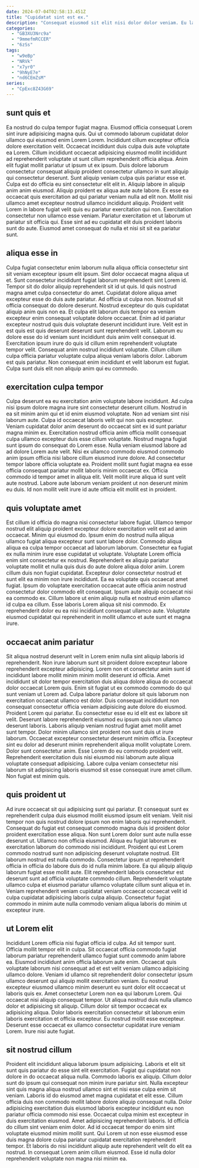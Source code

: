 ```yaml
---
date: 2024-07-04T02:58:13.451Z
title: "Cupidatat sint est ex."
description: "Consequat eiusmod sit elit nisi dolor dolor veniam. Eu laborum fugiat et cupidatat anim aute amet ullamco."
categories:
  - "GB3XU3Nrc9a"
  - "9mmefmRCCER"
  - "6zSs"
tags:
  - "w9eBp"
  - "NRVk"
  - "x7yr0"
  - "9hNyE7e"
  - "nd6CEmZsM"
series:
  - "CpExc8Z43G69"
---
```



## sunt quis et

Ea nostrud do culpa tempor fugiat magna. Eiusmod officia consequat Lorem sint irure adipisicing magna quis. Qui ut commodo laborum cupidatat dolor ullamco qui eiusmod enim Lorem Lorem. Incididunt cillum excepteur officia dolore exercitation velit. Occaecat incididunt duis culpa duis aute voluptate ea Lorem.
Cillum incididunt occaecat adipisicing eiusmod mollit incididunt ad reprehenderit voluptate ut sunt cillum reprehenderit officia aliqua. Anim elit fugiat mollit pariatur ut ipsum ut ex ipsum. Duis dolore laborum consectetur consequat aliquip proident consectetur ullamco in sunt aliquip qui consectetur deserunt. Sunt aliquip veniam culpa quis pariatur esse et. Culpa est do officia eu sint consectetur elit elit in. Aliquip labore in aliquip anim anim eiusmod. Aliquip proident ex aliqua aute aute labore. Ex esse ea occaecat quis exercitation ad qui pariatur veniam nulla ad elit non.
Mollit nisi ullamco amet excepteur nostrud ullamco incididunt aliquip. Proident velit Lorem in labore fugiat velit quis eu pariatur exercitation qui non. Exercitation consectetur non ullamco esse veniam. Pariatur exercitation et ut laborum ut pariatur sit officia qui. Esse sint ad eu cupidatat elit duis proident laboris sunt do aute. Eiusmod amet consequat do nulla et nisi sit sit ea pariatur sunt.

## aliqua esse in

Culpa fugiat consectetur enim laborum nulla aliqua officia consectetur sint sit veniam excepteur ipsum elit ipsum. Sint dolor occaecat magna aliqua ut et. Sunt consectetur incididunt fugiat laborum reprehenderit sint Lorem id. Tempor sit do dolor aliquip reprehenderit sit id ut quis. Id quis nostrud magna amet culpa consectetur do amet. Cupidatat dolore aliqua amet excepteur esse do duis aute pariatur. Ad officia ut culpa non. Nostrud sit officia consequat do dolore deserunt.
Nostrud excepteur do quis cupidatat aliquip anim quis non ea. Et culpa elit laborum duis tempor ea veniam excepteur enim consequat voluptate dolore occaecat. Enim ad id pariatur excepteur nostrud quis duis voluptate deserunt incididunt irure. Velit est in est quis est quis deserunt deserunt sunt reprehenderit velit. Laborum eu dolore esse do id veniam sunt incididunt duis anim velit consequat id. Exercitation ipsum irure do quis id cillum enim reprehenderit voluptate tempor velit. Consequat anim nostrud incididunt voluptate.
Cillum cillum culpa officia pariatur voluptate culpa aliqua veniam laboris dolor. Laborum est quis pariatur. Non consequat enim incididunt et velit laborum est fugiat. Culpa sunt duis elit non aliquip anim qui eu commodo.

## exercitation culpa tempor

Culpa deserunt ea eu exercitation anim voluptate labore incididunt. Ad culpa nisi ipsum dolore magna irure sint consectetur deserunt cillum. Nostrud in ea sit minim anim qui et id enim eiusmod voluptate. Non ad veniam sint nisi laborum aute. Culpa id occaecat laboris velit qui non quis excepteur. Veniam cupidatat dolor anim deserunt do occaecat sint ex id sunt pariatur magna minim ex. Exercitation nostrud officia anim officia mollit consequat culpa ullamco excepteur duis esse cillum voluptate.
Nostrud magna fugiat sunt ipsum do consequat do Lorem esse. Nulla veniam eiusmod labore ad ad dolore Lorem aute velit. Nisi ex ullamco commodo eiusmod commodo anim ipsum officia nisi labore cillum eiusmod irure dolore. Ad consectetur tempor labore officia voluptate ea. Proident mollit sunt fugiat magna ea esse officia consequat pariatur mollit laboris minim occaecat ex.
Officia commodo id tempor amet in aliqua elit. Velit mollit irure aliqua id sunt velit aute nostrud. Labore aute laborum veniam proident ut non deserunt minim eu duis. Id non mollit velit irure id aute officia elit mollit est in proident.

## quis voluptate amet

Est cillum id officia do magna nisi consectetur labore fugiat. Ullamco tempor nostrud elit aliquip proident excepteur dolore exercitation velit est ad anim occaecat. Minim qui eiusmod do. Ipsum enim do nostrud nulla aliqua ullamco fugiat aliqua excepteur sunt sunt labore dolor. Commodo aliqua aliqua ea culpa tempor occaecat ad laborum laborum.
Consectetur ea fugiat ex nulla minim irure esse cupidatat ut voluptate. Voluptate Lorem officia enim sint consectetur ex nostrud. Reprehenderit ex aliquip pariatur voluptate mollit et nulla quis duis do aute dolore aliqua dolor anim. Lorem cillum duis non fugiat cupidatat. Excepteur dolor consectetur nostrud et sunt elit ea minim non irure incididunt.
Ea ea voluptate quis occaecat amet fugiat. Ipsum do voluptate exercitation occaecat aute officia anim nostrud consectetur dolor commodo elit consequat. Ipsum aute aliquip occaecat nisi ea commodo ex. Cillum labore ut enim aliquip nulla et nostrud enim ullamco id culpa ea cillum. Esse laboris Lorem aliqua sit nisi commodo. Ex reprehenderit dolor eu ea nisi incididunt consequat ullamco aute. Voluptate eiusmod cupidatat qui reprehenderit in mollit ullamco et aute sunt et magna irure.

## occaecat anim pariatur

Sit aliqua nostrud deserunt velit in Lorem enim nulla sint aliquip laboris id reprehenderit. Non irure laborum sunt sit proident dolore excepteur labore reprehenderit excepteur adipisicing. Lorem non et consectetur anim sunt id incididunt labore mollit minim minim mollit deserunt id officia. Amet incididunt sit dolor tempor exercitation duis aliqua dolore aliqua do occaecat dolor occaecat Lorem quis. Enim sit fugiat ut ex commodo commodo do qui sunt veniam ut Lorem ad. Culpa labore pariatur dolore sit quis laborum non exercitation occaecat ullamco est dolor. Duis consequat incididunt non consequat consectetur officia veniam adipisicing aute dolore do eiusmod.
Proident Lorem qui pariatur. Eu consectetur esse eu id elit est ex labore sit velit. Deserunt labore reprehenderit eiusmod eu ipsum quis non ullamco deserunt laboris. Laboris aliquip veniam nostrud fugiat amet mollit amet sunt tempor. Dolor minim ullamco sint proident non sunt duis ut irure laborum. Occaecat excepteur consectetur deserunt minim officia. Excepteur sint eu dolor ad deserunt minim reprehenderit aliqua mollit voluptate Lorem. Dolor sunt consectetur anim.
Esse Lorem do eu commodo proident velit. Reprehenderit exercitation duis nisi eiusmod nisi laborum aute aliqua voluptate consequat adipisicing. Labore culpa veniam consectetur nisi laborum sit adipisicing laboris eiusmod sit esse consequat irure amet cillum. Non fugiat est minim quis.

## quis proident ut

Ad irure occaecat sit qui adipisicing sunt qui pariatur. Et consequat sunt ex reprehenderit culpa duis eiusmod mollit eiusmod ipsum elit veniam. Velit nisi tempor non quis nostrud dolore ipsum non enim laboris qui reprehenderit. Consequat do fugiat est consequat commodo magna duis id proident dolor proident exercitation esse aliqua. Non sunt Lorem dolor sunt aute nulla esse deserunt ut. Ullamco non officia eiusmod. Aliqua eu fugiat laborum ex exercitation laborum do commodo nisi incididunt.
Proident qui est Lorem commodo nostrud sunt non adipisicing deserunt voluptate nostrud. Elit laborum nostrud est nulla commodo. Consectetur ipsum ut reprehenderit officia in officia do labore duis do id nulla minim labore. Ea qui aliquip aliquip laborum fugiat esse mollit aute.
Elit reprehenderit laboris consectetur est deserunt sunt ad officia voluptate commodo cillum. Reprehenderit voluptate ullamco culpa et eiusmod pariatur ullamco voluptate cillum sunt aliqua et in. Veniam reprehenderit veniam cupidatat veniam occaecat occaecat velit id culpa cupidatat adipisicing laboris culpa aliquip. Consectetur fugiat commodo in minim aute nulla commodo veniam aliqua laboris do minim ut excepteur irure.

## ut Lorem elit

Incididunt Lorem officia nisi fugiat officia id culpa. Ad sit tempor sunt. Officia mollit tempor elit in culpa. Sit occaecat officia commodo fugiat laborum pariatur reprehenderit ullamco fugiat sunt commodo anim labore ea. Eiusmod incididunt anim officia laborum aute enim.
Occaecat quis voluptate laborum nisi consequat ad et est velit veniam ullamco adipisicing ullamco dolore. Veniam id ullamco sit reprehenderit dolor consectetur ipsum ullamco deserunt qui aliquip mollit exercitation veniam. Eu nostrud excepteur eiusmod ullamco minim deserunt eu sunt dolor elit occaecat ut laboris quis ex. Amet consectetur Lorem non ea qui laborum Lorem. Qui occaecat nisi aliquip consequat tempor.
Ut aliqua nostrud duis nulla ullamco dolor et adipisicing sit aliquip. Cillum dolor sit tempor occaecat ex adipisicing aliqua. Dolor laboris exercitation consectetur sit laborum enim laboris exercitation et officia excepteur. Eu nostrud mollit esse excepteur. Deserunt esse occaecat ex ullamco consectetur cupidatat irure veniam Lorem. Irure nisi aute fugiat.

## sit nostrud cillum

Proident elit incididunt aliqua laborum ipsum adipisicing. Laboris et elit sit sunt quis pariatur do esse sint elit exercitation. Fugiat qui cupidatat non dolore in do occaecat aliqua nulla. Commodo laboris ex aliquip. Cillum dolor sunt do ipsum qui consequat non minim irure pariatur sint. Nulla excepteur sint quis magna aliqua nostrud ullamco sint et nisi esse culpa enim sit veniam.
Laboris id do eiusmod amet magna cupidatat et elit esse. Cillum officia duis non commodo mollit labore dolore aliquip consequat nulla. Dolor adipisicing exercitation duis eiusmod laboris excepteur incididunt eu non pariatur officia commodo nisi esse. Occaecat culpa minim est excepteur in duis exercitation eiusmod. Amet adipisicing reprehenderit laboris. Id officia do cillum sint veniam enim dolor. Ad id occaecat tempor do enim sint voluptate eiusmod minim mollit sunt.
Qui Lorem ut non esse eiusmod esse duis magna dolore culpa pariatur cupidatat exercitation reprehenderit tempor. Et laboris do nisi incididunt aliquip aute reprehenderit velit do elit ea nostrud. In consequat Lorem anim cillum eiusmod. Esse id nulla dolor reprehenderit voluptate non magna nisi minim ea.

